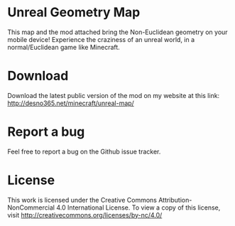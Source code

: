 # Unreal Geometry Map
This map and the mod attached bring the Non-Euclidean geometry on your mobile device!
Experience the craziness of an unreal world, in a normal/Euclidean game like Minecraft.

# Download
Download the latest public version of the mod on my website at this link: http://desno365.net/minecraft/unreal-map/

# Report a bug
Feel free to report a bug on the Github issue tracker.

# License
This work is licensed under the Creative Commons Attribution- NonCommercial 4.0 International License. To view a copy
of this license, visit http://creativecommons.org/licenses/by-nc/4.0/
